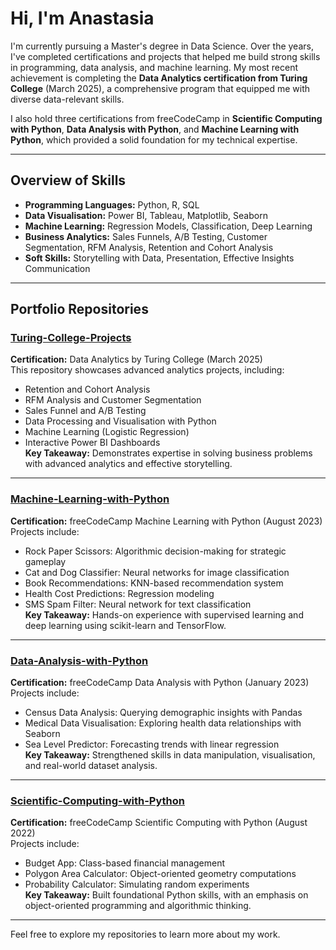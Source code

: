 # Hi, I'm Anastasia

I'm currently pursuing a Master's degree in Data Science. Over the years, I've completed certifications and projects that helped me build strong skills in programming, data analysis, and machine learning. My most recent achievement is completing the **Data Analytics certification from Turing College** (March 2025), a comprehensive program that equipped me with diverse data-relevant skills.

I also hold three certifications from freeCodeCamp in **Scientific Computing with Python**, **Data Analysis with Python**, and **Machine Learning with Python**, which provided a solid foundation for my technical expertise.

---

## Overview of Skills
- **Programming Languages:** Python, R, SQL
- **Data Visualisation:** Power BI, Tableau, Matplotlib, Seaborn
- **Machine Learning:** Regression Models, Classification, Deep Learning
- **Business Analytics:** Sales Funnels, A/B Testing, Customer Segmentation, RFM Analysis, Retention and Cohort Analysis
- **Soft Skills:** Storytelling with Data, Presentation, Effective Insights Communication

---

## Portfolio Repositories

### [Turing-College-Projects](https://github.com/norlingstax/Turing-College-Projects)
**Certification:** Data Analytics by Turing College (March 2025)  
This repository showcases advanced analytics projects, including:
- Retention and Cohort Analysis
- RFM Analysis and Customer Segmentation
- Sales Funnel and A/B Testing
- Data Processing and Visualisation with Python
- Machine Learning (Logistic Regression)
- Interactive Power BI Dashboards  
**Key Takeaway:** Demonstrates expertise in solving business problems with advanced analytics and effective storytelling.

---

### [Machine-Learning-with-Python](https://github.com/norlingstax/Machine-Learning-with-Python)
**Certification:** freeCodeCamp Machine Learning with Python (August 2023)  
Projects include:
- Rock Paper Scissors: Algorithmic decision-making for strategic gameplay
- Cat and Dog Classifier: Neural networks for image classification
- Book Recommendations: KNN-based recommendation system
- Health Cost Predictions: Regression modeling
- SMS Spam Filter: Neural network for text classification  
**Key Takeaway:** Hands-on experience with supervised learning and deep learning using scikit-learn and TensorFlow.

---

### [Data-Analysis-with-Python](https://github.com/norlingstax/Data-Analysis-with-Python)
**Certification:** freeCodeCamp Data Analysis with Python (January 2023)  
Projects include:
- Census Data Analysis: Querying demographic insights with Pandas
- Medical Data Visualisation: Exploring health data relationships with Seaborn
- Sea Level Predictor: Forecasting trends with linear regression  
**Key Takeaway:** Strengthened skills in data manipulation, visualisation, and real-world dataset analysis.

---

### [Scientific-Computing-with-Python](https://github.com/norlingstax/Scientific-Computing-with-Python)
**Certification:** freeCodeCamp Scientific Computing with Python (August 2022)  
Projects include:
- Budget App: Class-based financial management
- Polygon Area Calculator: Object-oriented geometry computations
- Probability Calculator: Simulating random experiments  
**Key Takeaway:** Built foundational Python skills, with an emphasis on object-oriented programming and algorithmic thinking.

---

Feel free to explore my repositories to learn more about my work.
